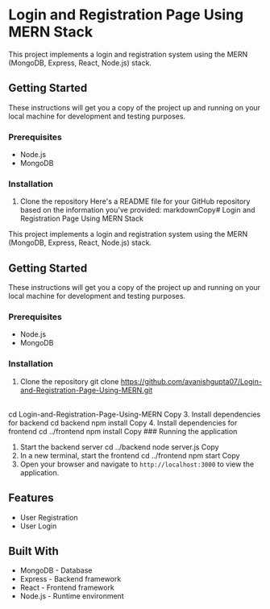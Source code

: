 # Login and Registration Page Using MERN Stack

This project implements a login and registration system using the MERN (MongoDB, Express, React, Node.js) stack.

## Getting Started

These instructions will get you a copy of the project up and running on your local machine for development and testing purposes.

### Prerequisites

- Node.js
- MongoDB

### Installation

1. Clone the repository
Here's a README file for your GitHub repository based on the information you've provided:
markdownCopy# Login and Registration Page Using MERN Stack

This project implements a login and registration system using the MERN (MongoDB, Express, React, Node.js) stack.

## Getting Started

These instructions will get you a copy of the project up and running on your local machine for development and testing purposes.

### Prerequisites

- Node.js
- MongoDB

### Installation

1. Clone the repository
git clone https://github.com/avanishgupta07/Login-and-Registration-Page-Using-MERN.git
</br>
cd Login-and-Registration-Page-Using-MERN
Copy
3. Install dependencies for backend
cd backend
npm install
Copy
4. Install dependencies for frontend
cd ../frontend
npm install
Copy
### Running the application

1. Start the backend server
cd ../backend
node server.js
Copy
2. In a new terminal, start the frontend
cd ../frontend
npm start
Copy
3. Open your browser and navigate to `http://localhost:3000` to view the application.

## Features

- User Registration
- User Login

## Built With

- MongoDB - Database
- Express - Backend framework
- React - Frontend framework
- Node.js - Runtime environment
